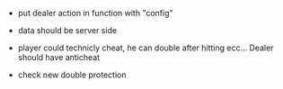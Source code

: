 - put dealer action in function with "config"

- data should be server side

- player could technicly cheat, he can double after hitting ecc... Dealer should have anticheat

- check new double protection